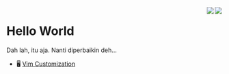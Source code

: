 <img align="right" src="https://github-readme-stats.vercel.app/api?username=skymunn&title_color=333&text_color=777&show_icons=true&icon_color=333">
<img align="right"src="https://github-readme-stats.vercel.app/api/top-langs?username=skymunn&title_color=333&text_color=777&layout=compact&exclude_repo=ta_krisna">

# Hello World

Dah lah, itu aja. Nanti diperbaikin deh...
* 🖥 [Vim Customization](https://github.com/skymunn/munn_init.vim)
